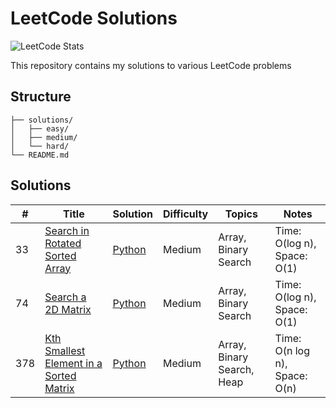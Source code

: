 # LeetCode Solutions

![LeetCode Stats](https://leetcode-stats.vercel.app/api?username=theghulam&theme=Dark)

This repository contains my solutions to various LeetCode problems

## Structure

```
├── solutions/
│   ├── easy/
│   ├── medium/
│   └── hard/
└── README.md
```

## Solutions

| # | Title | Solution | Difficulty | Topics | Notes |
|---|-------|----------|------------|---------|-------|
| 33 | [Search in Rotated Sorted Array](https://leetcode.com/problems/search-in-rotated-sorted-array/) | [Python](./solutions/medium/33.py) | Medium | Array, Binary Search | Time: O(log n), Space: O(1) |
| 74 | [Search a 2D Matrix](https://leetcode.com/problems/search-a-2d-matrix/) | [Python](./solutions/medium/74.py) | Medium | Array, Binary Search | Time: O(log n), Space: O(1) |
| 378 | [Kth Smallest Element in a Sorted Matrix](https://leetcode.com/problems/kth-smallest-element-in-a-sorted-matrix/) | [Python](./solutions/medium/378.py) | Medium | Array, Binary Search, Heap | Time: O(n log n), Space: O(n) |